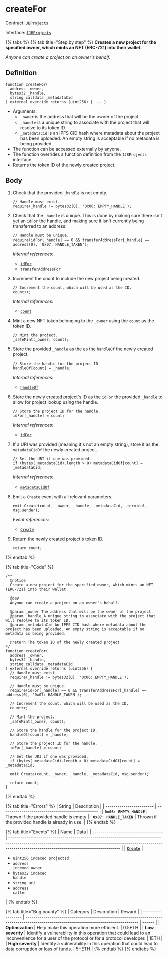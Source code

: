 # createFor

Contract: [`JBProjects`](../)

Interface: [`IJBProjects`](../../../interfaces/ijbprojects.md)

{% tabs %}
{% tab title="Step by step" %}
**Creates a new project for the specified owner, which mints an NFT (ERC-721) into their wallet.**

_Anyone can create a project on an owner's behalf._

## Definition

```solidity
function createFor(
  address _owner,
  bytes32 _handle,
  string calldata _metadataCid
) external override returns (uint256) { ... }
```

* Arguments:
  * `_owner` is the address that will be the owner of the project.
  * `_handle` is a unique string to associate with the project that will resolve to its token ID.
  * `_metadataCid` is an IPFS CID hash where metadata about the project has been uploaded. An empty string is acceptable if no metadata is being provided.
* The function can be accessed externally by anyone.
* The function overrides a function definition from the `IJBProjects` interface.
* Returns the token ID of the newly created project.

## Body

1.  Check that the provided `_handle` is not empty.

    ```solidity
    // Handle must exist.
    require(_handle != bytes32(0), '0x06: EMPTY_HANDLE');
    ```
2.  Check that the `_handle` is unique. This is done by making sure there isn't yet an `idFor` the handle, and making sure it isn't currently being transferred to an address.

    ```solidity
    // Handle must be unique.
    require(idFor[_handle] == 0 && transferAddressFor[_handle] == address(0), '0x07: HANDLE_TAKEN');
    ```

    _Internal references:_

    * [`idFor`](../properties/idfor.md)
    * [`transferAddressFor`](../properties/transferaddressfor.md)
3.  Increment the count to include the new project being created.

    ```solidity
    // Increment the count, which will be used as the ID.
    count++;
    ```

    _Internal references:_

    * [`count`](../properties/count.md)
4.  Mint a new NFT token belonging to the `_owner` using the `count` as the token ID.

    ```solidity
    // Mint the project.
    _safeMint(_owner, count);
    ```
5.  Store the provided `_handle` as the as the `handleOf` the newly created project.

    ```solidity
    // Store the handle for the project ID.
    handleOf[count] = _handle;
    ```

    _Internal references:_

    * [`handleOf`](../properties/handleof.md)
6.  Store the newly created project's ID as the `idFor` the provided `_handle` to allow for project lookup using the handle.

    ```solidity
    // Store the project ID for the handle.
    idFor[_handle] = count;
    ```

    _Internal references:_

    * [`idFor`](../properties/idfor.md)
7.  If a URI was provided (meaning it's not an empty string), store it as the `metadataCidOf` the newly created project.

    ```solidity
    // Set the URI if one was provided.
    if (bytes(_metadataCid).length > 0) metadataCidOf[count] = _metadataCid;
    ```

    _Internal references:_

    * [`metadataCidOf`](../properties/metadatacidof.md)
8.  Emit a `Create` event with all relevant parameters.

    ```
    emit Create(count, _owner, _handle, _metadataCid, _terminal, msg.sender);
    ```

    _Event references:_

    * [`Create`](../events/create.md)
9.  Return the newly created project's token ID.

    ```solidity
    return count;
    ```
{% endtab %}

{% tab title="Code" %}
```solidity
/**
  @notice 
  Create a new project for the specified owner, which mints an NFT (ERC-721) into their wallet.

  @dev 
  Anyone can create a project on an owner's behalf.

  @param _owner The address that will be the owner of the project.
  @param _handle A unique string to associate with the project that will resolve to its token ID.
  @param _metadataCid An IPFS CID hash where metadata about the project has been uploaded. An empty string is acceptable if no metadata is being provided.

  @return The token ID of the newly created project
*/
function createFor(
  address _owner,
  bytes32 _handle,
  string calldata _metadataCid
) external override returns (uint256) {
  // Handle must exist.
  require(_handle != bytes32(0), '0x06: EMPTY_HANDLE');

  // Handle must be unique.
  require(idFor[_handle] == 0 && transferAddressFor[_handle] == address(0), '0x07: HANDLE_TAKEN');

  // Increment the count, which will be used as the ID.
  count++;

  // Mint the project.
  _safeMint(_owner, count);

  // Store the handle for the project ID.
  handleOf[count] = _handle;

  // Store the project ID for the handle.
  idFor[_handle] = count;

  // Set the URI if one was provided.
  if (bytes(_metadataCid).length > 0) metadataCidOf[count] = _metadataCid;

  emit Create(count, _owner, _handle, _metadataCid, msg.sender);

  return count;
}
```
{% endtab %}

{% tab title="Errors" %}
| String                   | Description                                      |
| ------------------------ | ------------------------------------------------ |
| **`0x06: EMPTY_HANDLE`** | Thrown if the provided handle is empty           |
| **`0x07: HANDLE_TAKEN`** | Thrown if the provided handle is already in use. |
{% endtab %}

{% tab title="Events" %}
| Name                                | Data                                                                                                                                                                                                                |
| ----------------------------------- | ------------------------------------------------------------------------------------------------------------------------------------------------------------------------------------------------------------------- |
| [**`Create`**](../events/create.md) | <ul><li><code>uint256 indexed projectId</code></li><li><code>address indexed owner</code></li><li><code>bytes32 indexed handle</code></li><li><code>string uri</code></li><li><code>address caller</code></li></ul> |
{% endtab %}

{% tab title="Bug bounty" %}
| Category          | Description                                                                                                                            | Reward |
| ----------------- | -------------------------------------------------------------------------------------------------------------------------------------- | ------ |
| **Optimization**  | Help make this operation more efficient.                                                                                               | 0.5ETH |
| **Low severity**  | Identify a vulnerability in this operation that could lead to an inconvenience for a user of the protocol or for a protocol developer. | 1ETH   |
| **High severity** | Identify a vulnerability in this operation that could lead to data corruption or loss of funds.                                        | 5+ETH  |
{% endtab %}
{% endtabs %}
